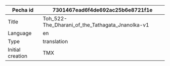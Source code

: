 |Pecha id | 7301467ead6f4de692ac25b6e8721f1e
| --- | --- 
|Title | Toh_522-The_Dharani_of_the_Tathagata_Jnanolka-v1 
|Language | en
|Type | translation
|Initial creation | TMX